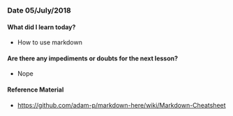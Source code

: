 ### Date 05/July/2018

#### What did I learn today?

- How to use markdown

#### Are there any impediments or doubts for the next lesson?

- Nope

#### Reference Material

- https://github.com/adam-p/markdown-here/wiki/Markdown-Cheatsheet
